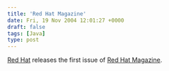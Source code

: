 ```yaml
---
title: 'Red Hat Magazine'
date: Fri, 19 Nov 2004 12:01:27 +0000
draft: false
tags: [Java]
type: post
---
```


[Red Hat](http://www.redhat.com) releases the first issue of [Red Hat Magazine](http://www.redhat.com/magazine/).